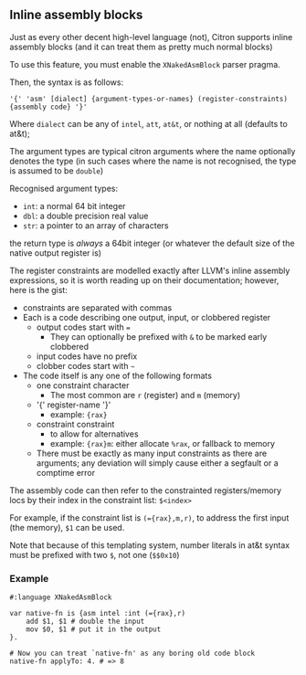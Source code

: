 ## Inline assembly blocks

Just as every other decent high-level language \(not\), Citron supports inline assembly blocks \(and it can treat them as pretty much normal blocks\)

To use this feature, you must enable the `XNakedAsmBlock` parser pragma.

Then, the syntax is as follows:

```ctr
'{' 'asm' [dialect] {argument-types-or-names} (register-constraints) {assembly code} '}'
```

Where `dialect` can be any of `intel`, `att`, `at&t`, or nothing at all \(defaults to at&t\);

The argument types are typical citron arguments where the name optionally denotes the type \(in such cases where the name is not recognised, the type is assumed to be `double`\)

Recognised argument types:

* `int`: a normal 64 bit integer
* `dbl`: a double precision real value
* `str`: a pointer to an array of characters

the return type is _always_ a 64bit integer \(or whatever the default size of the native output register is\)

The register constraints are modelled exactly after LLVM's inline assembly expressions, so it is worth reading up on their documentation; however, here is the gist:

* constraints are separated with commas
* Each is a code describing one output, input, or clobbered register
  * output codes start with `=`
    * They can optionally be prefixed with `&` to be marked early clobbered
  * input codes have no prefix
  * clobber codes start with `~`
* The code itself is any one of the following formats
  * one constraint character
    * The most common are `r` \(register\) and `m` \(memory\)
  * '{' register-name '}'
    * example: `{rax}`
  * constraint constraint
    * to allow for alternatives
    * example: `{rax}m`: either allocate `%rax`, or fallback to memory
  * There must be exactly as many input constraints as there are arguments; any deviation will simply cause either a segfault or a comptime error

The assembly code can then refer to the constrainted registers/memory locs by their index in the constraint list: `$<index>` 

For example, if the constraint list is `(={rax},m,r)`, to address the first input \(the memory\), `$1` can be used.

Note that because of this templating system, number literals in at&t syntax must be prefixed with two `$`, not one \(`$$0x10`\)

### Example

```ctr
#:language XNakedAsmBlock

var native-fn is {asm intel :int (={rax},r)
    add $1, $1 # double the input
    mov $0, $1 # put it in the output
}.

# Now you can treat `native-fn' as any boring old code block
native-fn applyTo: 4. # => 8
```



